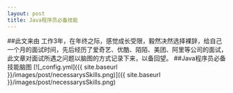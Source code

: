 ```yaml
---
layout: post
title: Java程序员必备技能
---
```

##此文来由
工作3年，在年终之际，感觉成长受限，毅然决然选择裸辞，给自己一个月的面试时间，先后经历了爱奇艺、优酷、陌陌、美团、阿里等公司的面试，此文章对面试所遇之问题以脑图的方式记录下来，以备回望。
##Java程序员必备技能脑图
[![_config.yml]({{ site.baseurl }}/images/post/necessarysSkills.png)]({{ site.baseurl }}/images/post/necessarysSkills.png)